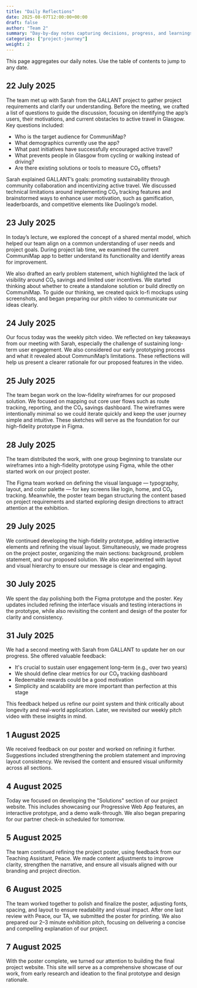 ```yaml
---
title: "Daily Reflections"
date: 2025-08-07T12:00:00+00:00
draft: false
author: "Team 2"
summary: "Day-by-day notes capturing decisions, progress, and learnings."
categories: ["project-journey"]
weight: 2
---
```


This page aggregates our daily notes. Use the table of contents to jump to any date.

## 22 July 2025
The team met up with Sarah from the GALLANT project to gather project requirements and clarify our understanding. Before the meeting, we crafted a list of questions to guide the discussion, focusing on identifying the app’s users, their motivations, and current obstacles to active travel in Glasgow. Key questions included:

- Who is the target audience for CommuniMap?
- What demographics currently use the app?
- What past initiatives have successfully encouraged active travel?
- What prevents people in Glasgow from cycling or walking instead of driving?
- Are there existing solutions or tools to measure CO₂ offsets?

Sarah explained GALLANT’s goals: promoting sustainability through community collaboration and incentivizing active travel. We discussed technical limitations around implementing CO₂ tracking features and brainstormed ways to enhance user motivation, such as gamification, leaderboards, and competitive elements like Duolingo’s model.

## 23 July 2025
In today’s lecture, we explored the concept of a shared mental model, which helped our team align on a common understanding of user needs and project goals. During project lab time, we examined the current CommuniMap app to better understand its functionality and identify areas for improvement.

We also drafted an early problem statement, which highlighted the lack of visibility around CO₂ savings and limited user incentives. We started thinking about whether to create a standalone solution or build directly on CommuniMap. To guide our thinking, we created quick lo-fi mockups using screenshots, and began preparing our pitch video to communicate our ideas clearly.

## 24 July 2025
Our focus today was the weekly pitch video. We reflected on key takeaways from our meeting with Sarah, especially the challenge of sustaining long-term user engagement. We also considered our early prototyping process and what it revealed about CommuniMap’s limitations. These reflections will help us present a clearer rationale for our proposed features in the video.

## 25 July 2025
The team began work on the low-fidelity wireframes for our proposed solution. We focused on mapping out core user flows such as route tracking, reporting, and the CO₂ savings dashboard. The wireframes were intentionally minimal so we could iterate quickly and keep the user journey simple and intuitive. These sketches will serve as the foundation for our high-fidelity prototype in Figma.

## 28 July 2025
The team distributed the work, with one group beginning to translate our wireframes into a high-fidelity prototype using Figma, while the other started work on our project poster.

The Figma team worked on defining the visual language — typography, layout, and color palette — for key screens like login, home, and CO₂ tracking. Meanwhile, the poster team began structuring the content based on project requirements and started exploring design directions to attract attention at the exhibition.

## 29 July 2025
We continued developing the high-fidelity prototype, adding interactive elements and refining the visual layout. Simultaneously, we made progress on the project poster, organizing the main sections: background, problem statement, and our proposed solution. We also experimented with layout and visual hierarchy to ensure our message is clear and engaging.

## 30 July 2025
We spent the day polishing both the Figma prototype and the poster. Key updates included refining the interface visuals and testing interactions in the prototype, while also revisiting the content and design of the poster for clarity and consistency.

## 31 July 2025
We had a second meeting with Sarah from GALLANT to update her on our progress. She offered valuable feedback:

- It's crucial to sustain user engagement long-term (e.g., over two years)
- We should define clear metrics for our CO₂ tracking dashboard
- Redeemable rewards could be a good motivation
- Simplicity and scalability are more important than perfection at this stage

This feedback helped us refine our point system and think critically about longevity and real-world application. Later, we revisited our weekly pitch video with these insights in mind.

## 1 August 2025
We received feedback on our poster and worked on refining it further. Suggestions included strengthening the problem statement and improving layout consistency. We revised the content and ensured visual uniformity across all sections.

## 4 August 2025
Today we focused on developing the "Solutions" section of our project website. This includes showcasing our Progressive Web App features, an interactive prototype, and a demo walk-through. We also began preparing for our partner check-in scheduled for tomorrow.

## 5 August 2025
The team continued refining the project poster, using feedback from our Teaching Assistant, Peace. We made content adjustments to improve clarity, strengthen the narrative, and ensure all visuals aligned with our branding and project direction.

## 6 August 2025
The team worked together to polish and finalize the poster, adjusting fonts, spacing, and layout to ensure readability and visual impact. After one last review with Peace, our TA, we submitted the poster for printing. We also prepared our 2–3 minute exhibition pitch, focusing on delivering a concise and compelling explanation of our project.

## 7 August 2025
With the poster complete, we turned our attention to building the final project website. This site will serve as a comprehensive showcase of our work, from early research and ideation to the final prototype and design rationale.



